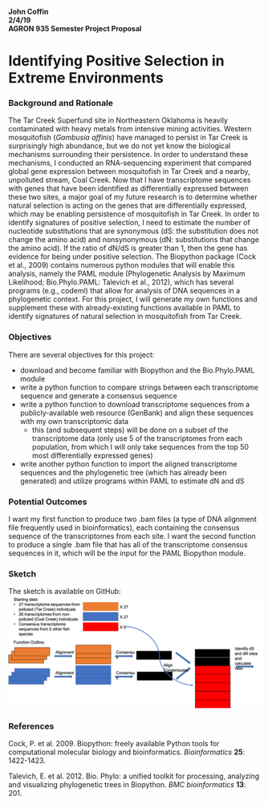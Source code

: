 **John Coffin </br>
2/4/19 </br>
AGRON 935 Semester Project Proposal** </br>

# Identifying Positive Selection in Extreme Environments

### Background and Rationale
The Tar Creek Superfund site in Northeastern Oklahoma is heavily contaminated with heavy metals from intensive mining activities. Western mosquitofish (*Gambusia affinis*) have managed to persist in Tar Creek is surprisingly high abundance, but we do not yet know the biological mechanisms surrounding their persistence. In order to understand these mechanisms, I conducted an RNA-sequencing experiment that compared global gene expression between mosquitofish in Tar Creek and a nearby, unpolluted stream, Coal Creek. Now that I have transcriptome sequences with genes that have been identified as differentially expressed between these two sites, a major goal of my future research is to determine whether natural selection is acting on the genes that are differentially expressed, which may be enabling persistence of mosquitofish in Tar Creek. In order to identify signatures of positive selection, I need to estimate the number of nucleotide substitutions that are synonymous (dS: the substitution does not change the amino acid) and nonsynonymous (dN: substitutions that change the amino acid). If the ratio of dN/dS is greater than 1, then the gene has evidence for being under positive selection. The Biopython package (Cock et al., 2009) contains numerous python modules that will enable this analysis, namely the PAML module (Phylogenetic Analysis by Maximum Likelihood; Bio.Phylo.PAML: Talevich et al., 2012), which has several programs (e.g., codeml) that allow for analysis of DNA sequences in a phylogenetic context. For this project, I will generate my own functions and supplement these with already-existing functions available in PAML to identify signatures of natural selection in mosquitofish from Tar Creek.

### Objectives
There are several objectives for this project: </br>
* download and become familiar with Biopython and the Bio.Phylo.PAML module
* write a python function to compare strings between each transcriptome sequence and generate a consensus sequence
* write a python function to download transcriptome sequences from a publicly-available web resource (GenBank) and align these sequences with my own transcriptomic data
    * this (and subsequent steps) will be done on a subset of the transcriptome data (only use 5 of the transcriptomes from each population, from which I will only take sequences from the top 50 most differentially expressed genes)
* write another python function to import the aligned transcriptome sequences and the phylogenetic tree (which has already been generated) and utilize programs within PAML to estimate dN and dS

### Potential Outcomes
I want my first function to produce two .bam files (a type of DNA alignment file frequently used in bioinformatics), each containing the consensus sequence of the transcriptomes from each site. I want the second function to produce a single .bam file that has all of the transcriptome consensus sequences in it, which will be the input for the PAML Biopython module.

### Sketch
The sketch is available on GitHub: 
![alt text](semester_project_proposal_sketch.png "Sketch")

### References
Cock, P. et al. 2009. Biopython: freely available Python tools for computational molecular biology and bioinformatics. *Bioinformatics* **25**: 1422-1423.

Talevich, E. et al. 2012. Bio. Phylo: a unified toolkit for processing, analyzing and visualizing phylogenetic trees in Biopython. *BMC bioinformatics* **13**: 201.
